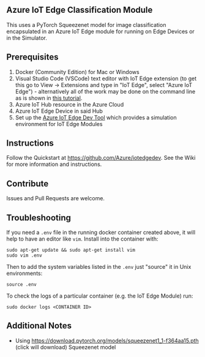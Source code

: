 Azure IoT Edge Classification Module
----

This uses a PyTorch Squeezenet model for image classification encapsulated in an Azure IoT Edge module for running on Edge Devices or in the Simulator.

## Prerequisites

1.  Docker (Community Edition) for Mac or Windows
2.  Visual Studio Code (VSCode) text editor with IoT Edge extension (to get this go to View -> Extensions and type in "IoT Edge", select "Azure IoT Edge") - alternatively all of the work may be done on the command line as is shown in [this tutorial](https://docs.microsoft.com/en-us/azure/iot-edge/quickstart-linux).
3.  Azure IoT Hub resource in the Azure Cloud
4.  Azure IoT Edge Device in said Hub
5.  Set up the <a href="https://github.com/Azure/iotedgedev" target="_blank">Azure IoT Edge Dev Tool</a> which provides a simulation environment for IoT Edge Modules

## Instructions

Follow the Quickstart at <a href="https://github.com/Azure/iotedgedev" target="_blank">https://github.com/Azure/iotedgedev</a>.  See the Wiki for more information and instructions.

## Contribute

Issues and Pull Requests are welcome.

## Troubleshooting

If you need a `.env` file in the running docker container created above, it will help to have an editor like `vim`.  Install into the container with:

    sudo apt-get update && sudo apt-get install vim
    sudo vim .env

Then to add the system variables listed in the `.env` just "source" it in Unix environments:

    source .env

To check the logs of a particular container (e.g. the IoT Edge Module) run:

    sudo docker logs <CONTAINER ID>

## Additional Notes

* Using https://download.pytorch.org/models/squeezenet1_1-f364aa15.pth (click will download) Squeezenet model

